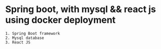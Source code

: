 

  # Spring boot, with mysql && react js using docker deployment

    1. Spring Boot framework
    2. Mysql database
    3. React JS